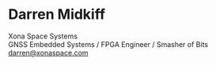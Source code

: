 # Darren Midkiff #
Xona Space Systems    
GNSS Embedded Systems / FPGA Engineer / Smasher of Bits  
darren@xonaspace.com  

<!---
darrenxonaspace/darrenxonaspace is a ✨ special ✨ repository because its `README.md` (this file) appears on your GitHub profile.
You can click the Preview link to take a look at your changes.
--->
